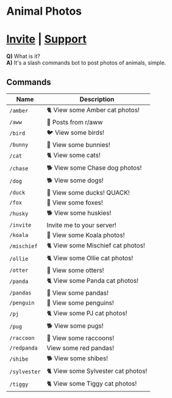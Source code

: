 # **Animal Photos**

# [Invite](https://discord.com/api/oauth2/authorize?client_id=907969268660973609&scope=applications.commands+bot) | [Support](https://services.elara.workers.dev/support)

**Q)** What is it?<br>**A)** It's a slash commands bot to post photos of animals, simple.

## Commands
| Name | Description |
| ----------- | ----------- |
| `/amber` | 🐈 View some Amber cat photos! |
| `/aww` | 🤗 Posts from r/aww |
| `/bird` | 🐦 View some birds! |
| `/bunny` | 🐇 View some bunnies! |
| `/cat` | 🐈 View some cats! |
| `/chase` | 🐕 View some Chase dog photos! |
| `/dog` | 🐕 View some dogs! |
| `/duck` | 🦆 View some ducks! QUACK! |
| `/fox` | 🦊 View some foxes! |
| `/husky` | 🐕 View some huskies! |
| `/invite` | Invite me to your server! |
| `/koala` | 🐨 View some Koala photos! |
| `/mischief` | 🐈 View some Mischief cat photos! |
| `/ollie` | 🐈 View some Ollie cat photos! |
| `/otter` | 🦦 View some otters! |
| `/panda` | 🐈 View some Panda cat photos! |
| `/pandas` | 🐼 View some pandas! |
| `/penguin` | 🐧 View some penguins! |
| `/pj` | 🐈 View some PJ cat photos! |
| `/pug` | 🐕 View some pugs! |
| `/raccoon` | 🦝 View some raccoons! |
| `/redpanda` | View some red pandas! |
| `/shibe` | 🐕 View some shibes! |
| `/sylvester` | 🐈 View some Sylvester cat photos! |
| `/tiggy` | 🐈 View some Tiggy cat photos! |